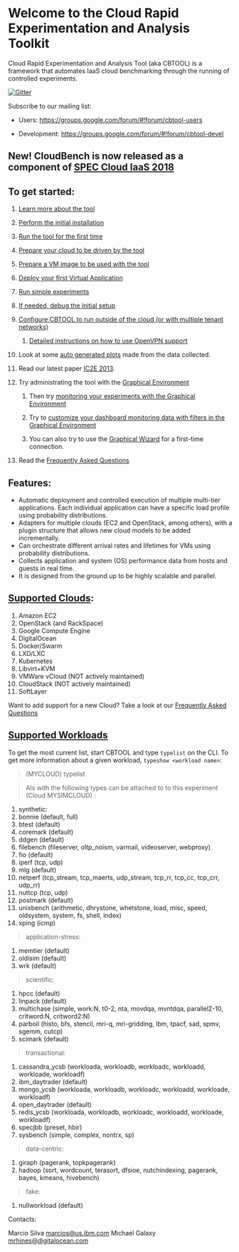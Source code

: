 # Welcome to the Cloud Rapid Experimentation and Analysis Toolkit

Cloud Rapid Experimentation and Analysis Tool (aka CBTOOL) is a framework that automates IaaS cloud benchmarking through the running of controlled experiments.

[![Gitter](https://badges.gitter.im/ibmcb-project/community.svg)](https://gitter.im/ibmcb-project/community?utm_source=badge&utm_medium=badge&utm_campaign=pr-badge)

Subscribe to our mailing list:

- Users: https://groups.google.com/forum/#!forum/cbtool-users

- Development: https://groups.google.com/forum/#!forum/cbtool-devel


## New! CloudBench is now released as a component of [SPEC Cloud IaaS 2018](http://spec.org/cloud_iaas2018)

## To get started:

1. [Learn more about the tool](https://github.com/ibmcb/cbtool/wiki/DOC:-Table-of-Contents)

2. [Perform the initial installation](https://github.com/ibmcb/cbtool/wiki/HOWTO:-Initial-Installation)

3. [Run the tool for the first time](https://github.com/ibmcb/cbtool/wiki/HOWTO:-Running-the-tool-for-the-first-time)

4. [Prepare your cloud to be driven by the tool](https://github.com/ibmcb/cbtool/wiki/HOWTO:-Preparing-your-cloud-to-be-driven-by-CBTOOL)

5. [Prepare a VM image to be used with the tool](https://github.com/ibmcb/cbtool/wiki/HOWTO:-Preparing-a-VM-to-be-used-with-CBTOOL-on-a-real-cloud)

6. [Deploy your first Virtual Application](https://github.com/ibmcb/cbtool/wiki/HOWTO:-Deploy-your-first-virtual-application)

7. [Run simple experiments](https://github.com/ibmcb/cbtool/wiki/HOWTO:-Run-simple-experiments)

8. [If needed, debug the initial setup](https://github.com/ibmcb/cbtool/wiki/HOWTO:-Debug-initial-setup)

9. [Configure CBTOOL to run outside of the cloud (or with multiple tenant networks)](https://github.com/ibmcb/cbtool/wiki/HOWTO:-Run-the-CloudBench-orchestrator-outside-of-the-cloud-(or-with-multiple-tenant-networks))

    1. [Detailed instructions on how to use OpenVPN support](https://github.com/ibmcb/cbtool/wiki/HOWTO:-Use-VPN-support-with-your-benchmarks)
    
10. Look at some [auto generated plots](https://github.com/ibmcb/cbtool/wiki/HOWTO:-Save-Monitoring-Data-on-the-Command-Line) made from the data collected.

11. Read our latest paper [IC2E 2013](http://dl.acm.org/citation.cfm?id=2497243).

12. Try administrating the tool with the [Graphical Environment](https://github.ibm.com/marcios/cbtool/wiki/HOWTO:-Using-the-Graphical-Environment)

    1. Then try [monitoring your experiments with the Graphical Environment](https://github.ibm.com/marcios/cbtool/wiki/HOWTO:-Monitoring-with-the-Graphical-Environment)

    2. Try to [customize your dashboard monitoring data with filters in the Graphical Environment](https://github.ibm.com/marcios/cbtool/wiki/HOWTO:-Customize-Dashboard-Monitoring-in-the-Graphical-Environment)

    3. You can also try to use the [Graphical Wizard](https://github.ibm.com/marcios/cbtool/wiki/HOWTO:-Using-the-Wizard-for-first-time-connection) for a first-time connection.

13. Read the [Frequently Asked Questions](https://github.com/ibmcb/cbtool/wiki/FAQ)

## Features:
- Automatic deployment and controlled execution of multiple multi-tier applications.
Each individual application can have a specific load profile using probability distributions.
- Adapters for multiple clouds (EC2 and OpenStack, among others), with a plugin structure that allows new cloud models to be added incrementally.
- Can orchestrate different arrival rates and lifetimes for VMs using probability distributions.
- Collects application and system (OS) performance data from hosts and guests in real time.
- It is designed from the ground up to be highly scalable and parallel.

## <a name="adapters">[Supported Clouds](https://github.com/ibmcb/cbtool/wiki/DOC:-Supported-Clouds):

1. Amazon EC2
2. OpenStack (and RackSpace)
3. Google Compute Engine 
4. DigitalOcean
5. Docker/Swarm
6. LXD/LXC
7. Kubernetes
8. Libvirt+KVM
9. VMWare vCloud (NOT actively maintained)
10. CloudStack (NOT actively maintained)
11. SoftLayer

Want to add support for a new Cloud? Take a look at our [Frequently Asked Questions](https://github.com/ibmcb/cbtool/wiki/FAQ#development-)

## <a name="workloads">[Supported Workloads](https://github.com/ibmcb/cbtool/wiki/DOC:-Supported-Virtual-Applications)

To get the most current list, start CBTOOL and type ```typelist``` on the CLI. To get more information about a given workload, ```typeshow <workload name>```:

> (MYCLOUD) typelist

> AIs with the following types can be attached to to this experiment (Cloud MYSIMCLOUD) :

1. synthetic:
2.  bonnie (default, full)
3.   btest (default)
4.  coremark (default)
5.  ddgen (default)
6.  filebench (fileserver, oltp_noism, varmail, videoserver, webproxy)
7.  fio (default)
8.  iperf (tcp, udp)
9.  mlg (default)
10.  netperf (tcp_stream, tcp_maerts, udp_stream, tcp_rr, tcp_cc, tcp_crr, udp_rr)
11.  nuttcp (tcp, udp)
12.  postmark (default)
13.  unixbench (arithmetic, dhrystone, whetstone, load, misc, speed, oldsystem, system, fs, shell, index)
14.  xping (icmp)

> application-stress:
1.  memtier (default)
2.  oldisim (default)
3.  wrk (default)

> scientific:
1.  hpcc (default)
2.  linpack (default)
3.  multichase (simple, work:N, t0-2, nta, movdqa, mvntdqa, parallel2-10, critword:N, critword2:N)
4.  parboil (histo, bfs, stencil, mri-q, mri-gridding, lbm, tpacf, sad, spmv, sgemm, cutcp)
5.  scimark (default)

> transactional:
1.  cassandra_ycsb (workloada, workloadb, workloadc, workloadd, workloade, workloadf)
2.  ibm_daytrader (default)
3.  mongo_ycsb (workloada, workloadb, workloadc, workloadd, workloade, workloadf)
4.  open_daytrader (default)
5.  redis_ycsb (workloada, workloadb, workloadc, workloadd, workloade, workloadf)
6.  specjbb (preset, hbir)
7.  sysbench (simple, complex, nontrx, sp)

> data-centric:
1.  giraph (pagerank, topkpagerank)
2.  hadoop (sort, wordcount, terasort, dfsioe, nutchindexing, pagerank, bayes, kmeans, hivebench)

> fake:
1.  nullworkload (default)

Contacts:

Marcio Silva marcios@us.ibm.com
Michael Galaxy mrhines@digitalocean.com
